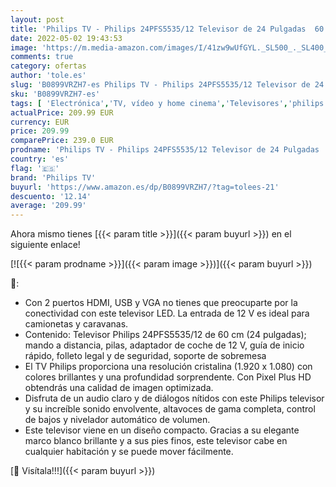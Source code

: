 ```yaml
---
layout: post
title: 'Philips TV - Philips 24PFS5535/12 Televisor de 24 Pulgadas  60 cm  TV LED  Full HD  Pixel Plus HD  Entrada de 12 V  HMDI  VGA  USB   Color Blanco  Modelo 2020/2021 '
date: 2022-05-02 19:43:53
image: 'https://m.media-amazon.com/images/I/41zw9wUfGYL._SL500_._SL400_.jpg'
comments: true
category: ofertas
author: 'tole.es'
slug: 'B0899VRZH7-es Philips TV - Philips 24PFS5535/12 Televisor de 24 Pulgadas...'
sku: 'B0899VRZH7-es'
tags: [ 'Electrónica','TV, vídeo y home cinema','Televisores','philips tv','televisor','🇪🇸', ]
actualPrice: 209.99 EUR
currency: EUR
price: 209.99
comparePrice: 239.0 EUR
prodname: 'Philips TV - Philips 24PFS5535/12 Televisor de 24 Pulgadas  60 cm  TV LED  Full HD  Pixel Plus HD  Entrada de 12 V  HMDI  VGA  USB   Color Blanco  Modelo 2020/2021 '
country: 'es'
flag: '🇪🇸'
brand: 'Philips TV'
buyurl: 'https://www.amazon.es/dp/B0899VRZH7/?tag=tolees-21'
descuento: '12.14'
average: '209.99'
---
```


Ahora mismo tienes [{{< param title >}}]({{< param buyurl >}}) en el siguiente enlace!

[![{{< param prodname >}}]({{< param image >}})]({{< param buyurl >}})

🔎:

- Con 2 puertos HDMI, USB y VGA no tienes que preocuparte por la conectividad con este televisor LED. La entrada de 12 V es ideal para camionetas y caravanas.
- Contenido: Televisor Philips 24PFS5535/12 de 60 cm (24 pulgadas); mando a distancia, pilas, adaptador de coche de 12 V, guía de inicio rápido, folleto legal y de seguridad, soporte de sobremesa
- El TV Philips proporciona una resolución cristalina (1.920 x 1.080) con colores brillantes y una profundidad sorprendente. Con Pixel Plus HD obtendrás una calidad de imagen optimizada.
- Disfruta de un audio claro y de diálogos nítidos con este Philips televisor y su increíble sonido envolvente, altavoces de gama completa, control de bajos y nivelador automático de volumen.
- Este televisor viene en un diseño compacto. Gracias a su elegante marco blanco brillante y a sus pies finos, este televisor cabe en cualquier habitación y se puede mover fácilmente.

[🛒 Visítala!!!]({{< param buyurl >}})
